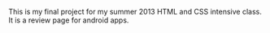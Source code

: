 This is my final project for my summer 2013 HTML and CSS intensive class. It is a review page for android apps.